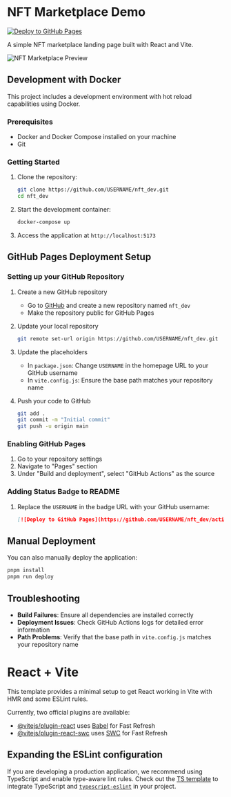 # NFT Marketplace Demo

[![Deploy to GitHub Pages](https://github.com/kaur-Gurdeep/nft_dev/actions/workflows/deploy.yml/badge.svg)](https://github.com/kaur-Gurdeep/nft_dev/actions/workflows/deploy.yml)

A simple NFT marketplace landing page built with React and Vite.

![NFT Marketplace Preview](landing_page.png)

## Development with Docker

This project includes a development environment with hot reload capabilities using Docker.

### Prerequisites

- Docker and Docker Compose installed on your machine
- Git

### Getting Started

1. Clone the repository:

   ```bash
   git clone https://github.com/USERNAME/nft_dev.git
   cd nft_dev
   ```

2. Start the development container:

   ```bash
   docker-compose up
   ```

3. Access the application at `http://localhost:5173`

## GitHub Pages Deployment Setup

### Setting up your GitHub Repository

1. Create a new GitHub repository

   - Go to [GitHub](https://github.com) and create a new repository named `nft_dev`
   - Make the repository public for GitHub Pages

2. Update your local repository

   ```bash
   git remote set-url origin https://github.com/USERNAME/nft_dev.git
   ```

3. Update the placeholders

   - In `package.json`: Change `USERNAME` in the homepage URL to your GitHub username
   - In `vite.config.js`: Ensure the base path matches your repository name

4. Push your code to GitHub
   ```bash
   git add .
   git commit -m "Initial commit"
   git push -u origin main
   ```

### Enabling GitHub Pages

1. Go to your repository settings
2. Navigate to "Pages" section
3. Under "Build and deployment", select "GitHub Actions" as the source

### Adding Status Badge to README

1. Replace the `USERNAME` in the badge URL with your GitHub username:
   ```markdown
   [![Deploy to GitHub Pages](https://github.com/USERNAME/nft_dev/actions/workflows/deploy.yml/badge.svg)](https://github.com/USERNAME/nft_dev/actions/workflows/deploy.yml)
   ```

## Manual Deployment

You can also manually deploy the application:

```bash
pnpm install
pnpm run deploy
```

## Troubleshooting

- **Build Failures**: Ensure all dependencies are installed correctly
- **Deployment Issues**: Check GitHub Actions logs for detailed error information
- **Path Problems**: Verify that the base path in `vite.config.js` matches your repository name

# React + Vite

This template provides a minimal setup to get React working in Vite with HMR and some ESLint rules.

Currently, two official plugins are available:

- [@vitejs/plugin-react](https://github.com/vitejs/vite-plugin-react/blob/main/packages/plugin-react/README.md) uses [Babel](https://babeljs.io/) for Fast Refresh
- [@vitejs/plugin-react-swc](https://github.com/vitejs/vite-plugin-react-swc) uses [SWC](https://swc.rs/) for Fast Refresh

## Expanding the ESLint configuration

If you are developing a production application, we recommend using TypeScript and enable type-aware lint rules. Check out the [TS template](https://github.com/vitejs/vite/tree/main/packages/create-vite/template-react-ts) to integrate TypeScript and [`typescript-eslint`](https://typescript-eslint.io) in your project.

